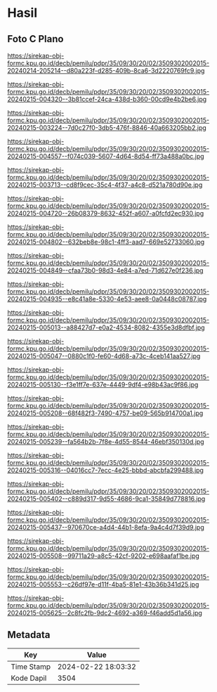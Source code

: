 # Hasil

## Foto C Plano

https://sirekap-obj-formc.kpu.go.id/decb/pemilu/pdpr/35/09/30/20/02/3509302002015-20240214-205214--d80a223f-d285-409b-8ca6-3d2220769fc9.jpg

https://sirekap-obj-formc.kpu.go.id/decb/pemilu/pdpr/35/09/30/20/02/3509302002015-20240215-004320--3b81ccef-24ca-438d-b360-00cd9e4b2be6.jpg

https://sirekap-obj-formc.kpu.go.id/decb/pemilu/pdpr/35/09/30/20/02/3509302002015-20240215-003224--7d0c27f0-3db5-476f-8846-40a663205bb2.jpg

https://sirekap-obj-formc.kpu.go.id/decb/pemilu/pdpr/35/09/30/20/02/3509302002015-20240215-004557--f074c039-5607-4d64-8d54-ff73a488a0bc.jpg

https://sirekap-obj-formc.kpu.go.id/decb/pemilu/pdpr/35/09/30/20/02/3509302002015-20240215-003713--cd8f9cec-35c4-4f37-a4c8-d521a780d90e.jpg

https://sirekap-obj-formc.kpu.go.id/decb/pemilu/pdpr/35/09/30/20/02/3509302002015-20240215-004720--26b08379-8632-452f-a607-a0fcfd2ec930.jpg

https://sirekap-obj-formc.kpu.go.id/decb/pemilu/pdpr/35/09/30/20/02/3509302002015-20240215-004802--632beb8e-98c1-4ff3-aad7-669e52733060.jpg

https://sirekap-obj-formc.kpu.go.id/decb/pemilu/pdpr/35/09/30/20/02/3509302002015-20240215-004849--cfaa73b0-98d3-4e84-a7ed-71d627e0f236.jpg

https://sirekap-obj-formc.kpu.go.id/decb/pemilu/pdpr/35/09/30/20/02/3509302002015-20240215-004935--e8c41a8e-5330-4e53-aee8-0a0448c08787.jpg

https://sirekap-obj-formc.kpu.go.id/decb/pemilu/pdpr/35/09/30/20/02/3509302002015-20240215-005013--a88427d7-e0a2-4534-8082-4355e3d8dfbf.jpg

https://sirekap-obj-formc.kpu.go.id/decb/pemilu/pdpr/35/09/30/20/02/3509302002015-20240215-005047--0880c1f0-fe60-4d68-a73c-4ceb141aa527.jpg

https://sirekap-obj-formc.kpu.go.id/decb/pemilu/pdpr/35/09/30/20/02/3509302002015-20240215-005130--f3e1ff7e-637e-4449-9df4-e98b43ac9f86.jpg

https://sirekap-obj-formc.kpu.go.id/decb/pemilu/pdpr/35/09/30/20/02/3509302002015-20240215-005208--68f482f3-7490-4757-be09-565b914700a1.jpg

https://sirekap-obj-formc.kpu.go.id/decb/pemilu/pdpr/35/09/30/20/02/3509302002015-20240215-005239--fa564b2b-7f8e-4d55-8544-46ebf350130d.jpg

https://sirekap-obj-formc.kpu.go.id/decb/pemilu/pdpr/35/09/30/20/02/3509302002015-20240215-005316--04016cc7-7ecc-4e25-bbbd-abcbfa299488.jpg

https://sirekap-obj-formc.kpu.go.id/decb/pemilu/pdpr/35/09/30/20/02/3509302002015-20240215-005402--c889d317-9d55-4686-9ca1-35849d778816.jpg

https://sirekap-obj-formc.kpu.go.id/decb/pemilu/pdpr/35/09/30/20/02/3509302002015-20240215-005437--970670ce-a4d4-44b1-8efa-9a4c4d7f39d9.jpg

https://sirekap-obj-formc.kpu.go.id/decb/pemilu/pdpr/35/09/30/20/02/3509302002015-20240215-005508--99711a29-a8c5-42cf-9202-e698aafaf1be.jpg

https://sirekap-obj-formc.kpu.go.id/decb/pemilu/pdpr/35/09/30/20/02/3509302002015-20240215-005553--c26df97e-d11f-4ba5-81e1-43b36b341d25.jpg

https://sirekap-obj-formc.kpu.go.id/decb/pemilu/pdpr/35/09/30/20/02/3509302002015-20240215-005625--2c8fc2fb-9dc2-4692-a369-f46add5d1a56.jpg


## Metadata

| Key        | Value               |
| ---------- | ------------------- |
| Time Stamp | 2024-02-22 18:03:32 |
| Kode Dapil | 3504                |



